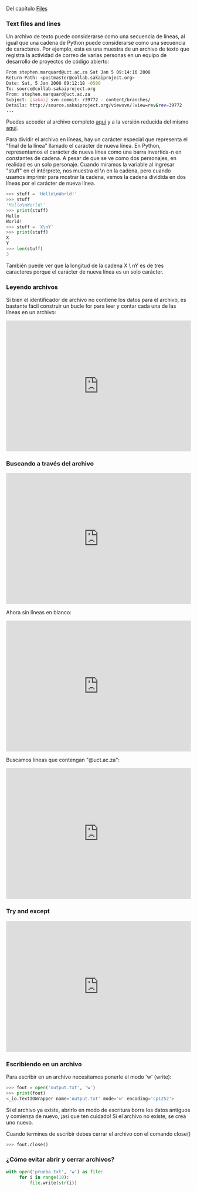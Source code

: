 Del capítulo [Files](https://books.trinket.io/pfe/07-files.html)

### Text files and lines

Un archivo de texto puede considerarse como una secuencia de líneas, al igual que una cadena de Python puede considerarse como una secuencia de caracteres. Por ejemplo, esta es una muestra de un archivo de texto que registra la actividad de correo de varias personas en un equipo de desarrollo de proyectos de código abierto:

```bash
From stephen.marquard@uct.ac.za Sat Jan 5 09:14:16 2008
Return-Path: <postmaster@collab.sakaiproject.org>
Date: Sat, 5 Jan 2008 09:12:18 -0500
To: source@collab.sakaiproject.org
From: stephen.marquard@uct.ac.za
Subject: [sakai] svn commit: r39772 - content/branches/
Details: http://source.sakaiproject.org/viewsvn/?view=rev&rev=39772
...
```

Puedes acceder al archivo completo [aquí](http://www.py4e.com/code3/mbox.txt) y a la versión reducida del mismo [aquí](http://www.py4e.com/code3/mbox-short.txt).

Para dividir el archivo en líneas, hay un carácter especial que representa el "final de la línea" llamado el carácter de nueva línea. En Python, representamos el carácter de nueva línea como una barra invertida-n en constantes de cadena. A pesar de que se ve como dos personajes, en realidad es un solo personaje. Cuando miramos la variable al ingresar "stuff" en el intérprete, nos muestra el \n en la cadena, pero cuando usamos imprimir para mostrar la cadena, vemos la cadena dividida en dos líneas por el carácter de nueva línea.

```python
>>> stuff = 'Hello\nWorld!'
>>> stuff
'Hello\nWorld!'
>>> print(stuff)
Hello
World!
>>> stuff = 'X\nY'
>>> print(stuff)
X
Y
>>> len(stuff)
3
```

También puede ver que la longitud de la cadena X \ nY es de tres caracteres porque el carácter de nueva línea es un solo carácter.

### Leyendo archivos

Si bien el identificador de archivo no contiene los datos para el archivo, es bastante fácil construir un bucle for para leer y contar cada una de las líneas en un archivo:

<iframe src="https://trinket.io/embed/python3/0cc77ee420" width="100%" height="356" frameborder="0" marginwidth="0" marginheight="0" allowfullscreen></iframe>

### Buscando a través del archivo

<iframe src="https://trinket.io/embed/python3/84802a5029" width="100%" height="356" frameborder="0" marginwidth="0" marginheight="0" allowfullscreen></iframe>

Ahora sin líneas en blanco:

<iframe src="https://trinket.io/embed/python3/150836eeba" width="100%" height="356" frameborder="0" marginwidth="0" marginheight="0" allowfullscreen></iframe>

Buscamos líneas que contengan "@uct.ac.za":

<iframe src="https://trinket.io/embed/python3/f2b21e4b6d" width="100%" height="356" frameborder="0" marginwidth="0" marginheight="0" allowfullscreen></iframe>

### Try and except

<iframe src="https://trinket.io/embed/python3/6623b77431" width="100%" height="356" frameborder="0" marginwidth="0" marginheight="0" allowfullscreen></iframe>

### Escribiendo en un archivo

Para escribir en un archivo necesitamos ponerle el modo 'w' (write):

```python
>>> fout = open('output.txt', 'w')
>>> print(fout)
<_io.TextIOWrapper name='output.txt' mode='w' encoding='cp1252'>
```

Si el archivo ya existe, abrirlo en modo de escritura borra los datos antiguos y comienza de nuevo, ¡así que ten cuidado! Si el archivo no existe, se crea uno nuevo.

Cuando termines de escribir debes cerrar el archivo con el comando close()

```python
>>> fout.close()
```

### ¿Cómo evitar abrir y cerrar archivos?

```python
with open('prueba.txt', 'w') as file:
     for i in range(10):
         file.write(str(i))

```
